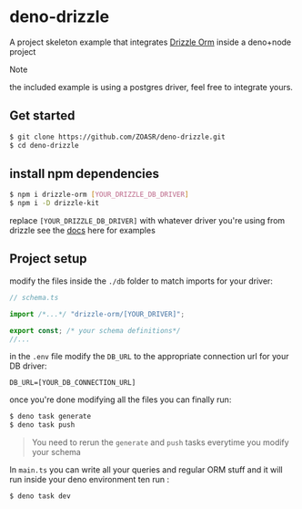 # deno-drizzle

A project skeleton example that integrates [Drizzle Orm](https://orm.drizzle.team/) inside a deno+node project

> [!NOTE]
> the included example is using a postgres driver, feel free to integrate yours.

## Get started

```sh
$ git clone https://github.com/ZOASR/deno-drizzle.git
$ cd deno-drizzle
```

## install npm dependencies

```sh
$ npm i drizzle-orm [YOUR_DRIZZLE_DB_DRIVER]
$ npm i -D drizzle-kit
```

replace `[YOUR_DRIZZLE_DB_DRIVER]` with whatever driver you're using from drizzle see the [docs](https://orm.drizzle.team/docs/get-started-postgresql#postgresjs) here for examples

## Project setup

modify the files inside the `./db` folder to match imports for your driver:

```ts
// schema.ts

import /*...*/ "drizzle-orm/[YOUR_DRIVER]";

export const; /* your schema definitions*/
//...
```

in the `.env` file modify the `DB_URL` to the appropriate connection url for your DB driver:

```
DB_URL=[YOUR_DB_CONNECTION_URL]
```

once you're done modifying all the files you can finally run:

```bash
$ deno task generate
$ deno task push
```

> You need to rerun the `generate` and `push` tasks everytime you modify your schema

In `main.ts` you can write all your queries and regular ORM stuff and it will run inside your deno environment ten run :

```bash
$ deno task dev
```
